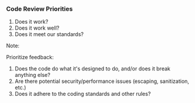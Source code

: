 ### Code Review Priorities

1. <!-- .element: class="fragment" --> Does it work?
2. <!-- .element: class="fragment" --> Does it work well?
3. <!-- .element: class="fragment" --> Does it meet our standards?

Note:

Prioritize feedback:

1. Does the code do what it's designed to do, and/or does it break anything else?
2. Are there potential security/performance issues (escaping, sanitization, etc.)
3. Does it adhere to the coding standards and other rules?
